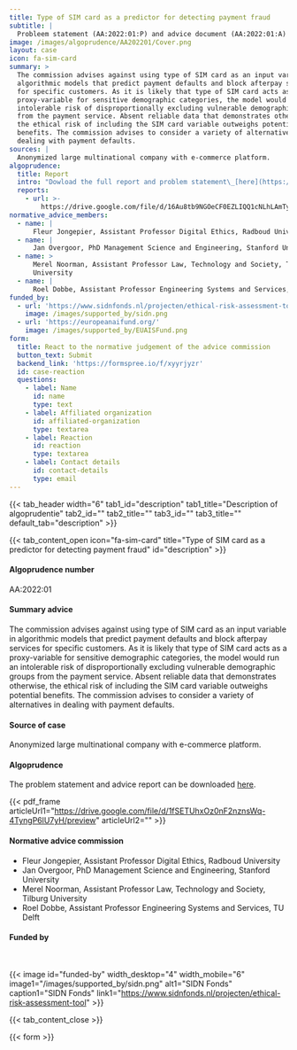 ```yaml
---
title: Type of SIM card as a predictor for detecting payment fraud
subtitle: |
  Probleem statement (AA:2022:01:P) and advice document (AA:2022:01:A)
image: /images/algoprudence/AA202201/Cover.png
layout: case
icon: fa-sim-card
summary: >
  The commission advises against using type of SIM card as an input variable in
  algorithmic models that predict payment defaults and block afterpay services
  for specific customers. As it is likely that type of SIM card acts as a
  proxy-variable for sensitive demographic categories, the model would run an
  intolerable risk of disproportionally excluding vulnerable demographic groups
  from the payment service. Absent reliable data that demonstrates otherwise,
  the ethical risk of including the SIM card variable outweighs potential
  benefits. The commission advises to consider a variety of alternatives in
  dealing with payment defaults.
sources: |
  Anonymized large multinational company with e-commerce platform.
algoprudence:
  title: Report
  intro: "Dowload the full report and problem statement\_[here](https://drive.google.com/file/d/16Au8tb9NGOeCF0EZLIQQ1cNLhLAmTylL/view).\n"
  reports:
    - url: >-
        https://drive.google.com/file/d/16Au8tb9NGOeCF0EZLIQQ1cNLhLAmTylL/preview
normative_advice_members:
  - name: |
      Fleur Jongepier, Assistant Professor Digital Ethics, Radboud University
  - name: |
      Jan Overgoor, PhD Management Science and Engineering, Stanford University
  - name: >
      Merel Noorman, Assistant Professor Law, Technology and Society, Tilburg
      University
  - name: |
      Roel Dobbe, Assistant Professor Engineering Systems and Services, TU Delft
funded_by:
  - url: 'https://www.sidnfonds.nl/projecten/ethical-risk-assessment-tool'
    image: /images/supported_by/sidn.png
  - url: 'https://europeanaifund.org/'
    image: /images/supported_by/EUAISFund.png
form:
  title: React to the normative judgement of the advice commission
  button_text: Submit
  backend_link: 'https://formspree.io/f/xyyrjyzr'
  id: case-reaction
  questions:
    - label: Name
      id: name
      type: text
    - label: Affiliated organization
      id: affiliated-organization
      type: textarea
    - label: Reaction
      id: reaction
      type: textarea
    - label: Contact details
      id: contact-details
      type: email
---
```


{{< tab_header width="6" tab1_id="description" tab1_title="Description of algoprudentie" tab2_id="" tab2_title="" tab3_id="" tab3_title="" default_tab="description" >}}

{{< tab_content_open icon="fa-sim-card" title="Type of SIM card as a predictor for detecting payment fraud" id="description" >}}

#### Algoprudence number

AA:2022:01

#### Summary advice

The commission advises against using type of SIM card as an input variable in algorithmic models that predict payment defaults and block afterpay services for specific customers. As it is likely that type of SIM card acts as a proxy-variable for sensitive demographic categories, the model would run an intolerable risk of disproportionally excluding vulnerable demographic groups from the payment service. Absent reliable data that demonstrates otherwise, the ethical risk of including the SIM card variable outweighs potential benefits. The commission advises to consider a variety of alternatives in dealing with payment defaults.

#### Source of case

Anonymized large multinational company with e-commerce platform.

#### Algoprudence

The problem statement and advice report can be downloaded <a href="https://drive.google.com/file/d/1fSETUhxOz0nF2nznsWq-4TyngP6lU7yH/preview" target="_blank">here</a>.

{{< pdf_frame articleUrl1="https://drive.google.com/file/d/1fSETUhxOz0nF2nznsWq-4TyngP6lU7yH/preview" articleUrl2="" >}}

#### Normative advice commission

* Fleur Jongepier, Assistant Professor Digital Ethics, Radboud University
* Jan Overgoor, PhD Management Science and Engineering, Stanford University
* Merel Noorman, Assistant Professor Law, Technology and Society, Tilburg University
* Roel Dobbe, Assistant Professor Engineering Systems and Services, TU Delft

#### Funded by

<br>

{{< image id="funded-by" width_desktop="4" width_mobile="6" image1="/images/supported_by/sidn.png" alt1="SIDN Fonds" caption1="SIDN Fonds" link1="https://www.sidnfonds.nl/projecten/ethical-risk-assessment-tool" >}}

{{< tab_content_close >}}

{{< form >}}
